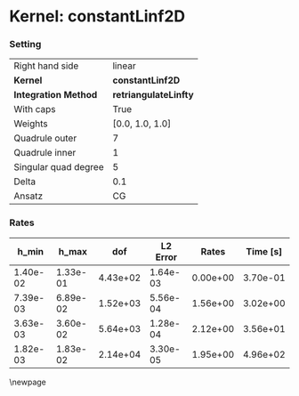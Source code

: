 # Kernel: constantLinf2D
### Setting
| | |
| --- | --- |
| Right hand side | linear |
| **Kernel** | **constantLinf2D** |
| **Integration Method** | **retriangulateLinfty** |
| With caps | True |
| Weights | [0.0, 1.0, 1.0] |
| Quadrule outer | 7 |
| Quadrule inner | 1 |
| Singular quad degree | 5 |
| Delta | 0.1 |
| Ansatz | CG |
### Rates
| h_min| h_max| dof| L2 Error| Rates| Time [s]| 
|---|---|---|---|---|---|
| 1.40e-02 | 1.33e-01 | 4.43e+02 | 1.64e-03 | 0.00e+00 | 3.70e-01 |
| 7.39e-03 | 6.89e-02 | 1.52e+03 | 5.56e-04 | 1.56e+00 | 3.02e+00 |
| 3.63e-03 | 3.60e-02 | 5.64e+03 | 1.28e-04 | 2.12e+00 | 3.56e+01 |
| 1.82e-03 | 1.83e-02 | 2.14e+04 | 3.30e-05 | 1.95e+00 | 4.96e+02 |
\newpage 
